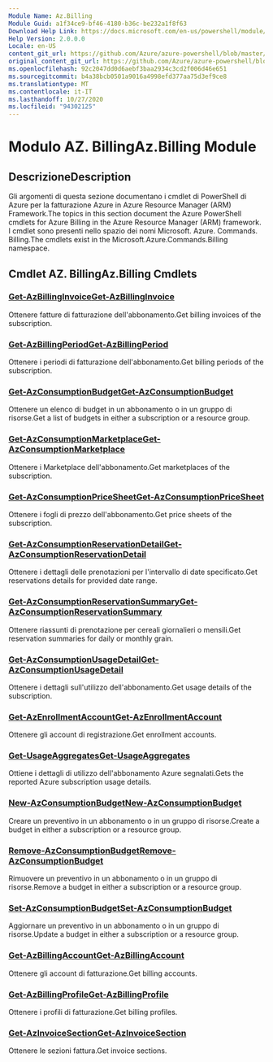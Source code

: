 ```yaml
---
Module Name: Az.Billing
Module Guid: a1f34ce9-bf46-4180-b36c-be232a1f8f63
Download Help Link: https://docs.microsoft.com/en-us/powershell/module/az.billing
Help Version: 2.0.0.0
Locale: en-US
content_git_url: https://github.com/Azure/azure-powershell/blob/master/src/Billing/Billing/help/Az.Billing.md
original_content_git_url: https://github.com/Azure/azure-powershell/blob/master/src/Billing/Billing/help/Az.Billing.md
ms.openlocfilehash: 92c2047dd0d6aebf3baa2934c3cd2f006d46e651
ms.sourcegitcommit: b4a38bcb0501a9016a4998efd377aa75d3ef9ce8
ms.translationtype: MT
ms.contentlocale: it-IT
ms.lasthandoff: 10/27/2020
ms.locfileid: "94302125"
---
```

# <span data-ttu-id="86e86-101">Modulo AZ. Billing</span><span class="sxs-lookup"><span data-stu-id="86e86-101">Az.Billing Module</span></span>
## <span data-ttu-id="86e86-102">Descrizione</span><span class="sxs-lookup"><span data-stu-id="86e86-102">Description</span></span>
<span data-ttu-id="86e86-103">Gli argomenti di questa sezione documentano i cmdlet di PowerShell di Azure per la fatturazione Azure in Azure Resource Manager (ARM) Framework.</span><span class="sxs-lookup"><span data-stu-id="86e86-103">The topics in this section document the Azure PowerShell cmdlets for Azure Billing in the Azure Resource Manager (ARM) framework.</span></span> <span data-ttu-id="86e86-104">I cmdlet sono presenti nello spazio dei nomi Microsoft. Azure. Commands. Billing.</span><span class="sxs-lookup"><span data-stu-id="86e86-104">The cmdlets exist in the Microsoft.Azure.Commands.Billing namespace.</span></span>

## <span data-ttu-id="86e86-105">Cmdlet AZ. Billing</span><span class="sxs-lookup"><span data-stu-id="86e86-105">Az.Billing Cmdlets</span></span>
### [<span data-ttu-id="86e86-106">Get-AzBillingInvoice</span><span class="sxs-lookup"><span data-stu-id="86e86-106">Get-AzBillingInvoice</span></span>](Get-AzBillingInvoice.md)
<span data-ttu-id="86e86-107">Ottenere fatture di fatturazione dell'abbonamento.</span><span class="sxs-lookup"><span data-stu-id="86e86-107">Get billing invoices of the subscription.</span></span>

### [<span data-ttu-id="86e86-108">Get-AzBillingPeriod</span><span class="sxs-lookup"><span data-stu-id="86e86-108">Get-AzBillingPeriod</span></span>](Get-AzBillingPeriod.md)
<span data-ttu-id="86e86-109">Ottenere i periodi di fatturazione dell'abbonamento.</span><span class="sxs-lookup"><span data-stu-id="86e86-109">Get billing periods of the subscription.</span></span>

### [<span data-ttu-id="86e86-110">Get-AzConsumptionBudget</span><span class="sxs-lookup"><span data-stu-id="86e86-110">Get-AzConsumptionBudget</span></span>](Get-AzConsumptionBudget.md)
<span data-ttu-id="86e86-111">Ottenere un elenco di budget in un abbonamento o in un gruppo di risorse.</span><span class="sxs-lookup"><span data-stu-id="86e86-111">Get a list of budgets in either a subscription or a resource group.</span></span>

### [<span data-ttu-id="86e86-112">Get-AzConsumptionMarketplace</span><span class="sxs-lookup"><span data-stu-id="86e86-112">Get-AzConsumptionMarketplace</span></span>](Get-AzConsumptionMarketplace.md)
<span data-ttu-id="86e86-113">Ottenere i Marketplace dell'abbonamento.</span><span class="sxs-lookup"><span data-stu-id="86e86-113">Get marketplaces of the subscription.</span></span>

### [<span data-ttu-id="86e86-114">Get-AzConsumptionPriceSheet</span><span class="sxs-lookup"><span data-stu-id="86e86-114">Get-AzConsumptionPriceSheet</span></span>](Get-AzConsumptionPriceSheet.md)
<span data-ttu-id="86e86-115">Ottenere i fogli di prezzo dell'abbonamento.</span><span class="sxs-lookup"><span data-stu-id="86e86-115">Get price sheets of the subscription.</span></span>

### [<span data-ttu-id="86e86-116">Get-AzConsumptionReservationDetail</span><span class="sxs-lookup"><span data-stu-id="86e86-116">Get-AzConsumptionReservationDetail</span></span>](Get-AzConsumptionReservationDetail.md)
<span data-ttu-id="86e86-117">Ottenere i dettagli delle prenotazioni per l'intervallo di date specificato.</span><span class="sxs-lookup"><span data-stu-id="86e86-117">Get reservations details for provided date range.</span></span>

### [<span data-ttu-id="86e86-118">Get-AzConsumptionReservationSummary</span><span class="sxs-lookup"><span data-stu-id="86e86-118">Get-AzConsumptionReservationSummary</span></span>](Get-AzConsumptionReservationSummary.md)
<span data-ttu-id="86e86-119">Ottenere riassunti di prenotazione per cereali giornalieri o mensili.</span><span class="sxs-lookup"><span data-stu-id="86e86-119">Get reservation summaries for daily or monthly grain.</span></span>

### [<span data-ttu-id="86e86-120">Get-AzConsumptionUsageDetail</span><span class="sxs-lookup"><span data-stu-id="86e86-120">Get-AzConsumptionUsageDetail</span></span>](Get-AzConsumptionUsageDetail.md)
<span data-ttu-id="86e86-121">Ottenere i dettagli sull'utilizzo dell'abbonamento.</span><span class="sxs-lookup"><span data-stu-id="86e86-121">Get usage details of the subscription.</span></span>

### [<span data-ttu-id="86e86-122">Get-AzEnrollmentAccount</span><span class="sxs-lookup"><span data-stu-id="86e86-122">Get-AzEnrollmentAccount</span></span>](Get-AzEnrollmentAccount.md)
<span data-ttu-id="86e86-123">Ottenere gli account di registrazione.</span><span class="sxs-lookup"><span data-stu-id="86e86-123">Get enrollment accounts.</span></span>

### [<span data-ttu-id="86e86-124">Get-UsageAggregates</span><span class="sxs-lookup"><span data-stu-id="86e86-124">Get-UsageAggregates</span></span>](Get-UsageAggregates.md)
<span data-ttu-id="86e86-125">Ottiene i dettagli di utilizzo dell'abbonamento Azure segnalati.</span><span class="sxs-lookup"><span data-stu-id="86e86-125">Gets the reported Azure subscription usage details.</span></span>

### [<span data-ttu-id="86e86-126">New-AzConsumptionBudget</span><span class="sxs-lookup"><span data-stu-id="86e86-126">New-AzConsumptionBudget</span></span>](New-AzConsumptionBudget.md)
<span data-ttu-id="86e86-127">Creare un preventivo in un abbonamento o in un gruppo di risorse.</span><span class="sxs-lookup"><span data-stu-id="86e86-127">Create a budget in either a subscription or a resource group.</span></span>

### [<span data-ttu-id="86e86-128">Remove-AzConsumptionBudget</span><span class="sxs-lookup"><span data-stu-id="86e86-128">Remove-AzConsumptionBudget</span></span>](Remove-AzConsumptionBudget.md)
<span data-ttu-id="86e86-129">Rimuovere un preventivo in un abbonamento o in un gruppo di risorse.</span><span class="sxs-lookup"><span data-stu-id="86e86-129">Remove a budget in either a subscription or a resource group.</span></span>

### [<span data-ttu-id="86e86-130">Set-AzConsumptionBudget</span><span class="sxs-lookup"><span data-stu-id="86e86-130">Set-AzConsumptionBudget</span></span>](Set-AzConsumptionBudget.md)
<span data-ttu-id="86e86-131">Aggiornare un preventivo in un abbonamento o in un gruppo di risorse.</span><span class="sxs-lookup"><span data-stu-id="86e86-131">Update a budget in either a subscription or a resource group.</span></span>

### [<span data-ttu-id="86e86-132">Get-AzBillingAccount</span><span class="sxs-lookup"><span data-stu-id="86e86-132">Get-AzBillingAccount</span></span>](Get-AzBillingAccount.md)
<span data-ttu-id="86e86-133">Ottenere gli account di fatturazione.</span><span class="sxs-lookup"><span data-stu-id="86e86-133">Get billing accounts.</span></span>

### [<span data-ttu-id="86e86-134">Get-AzBillingProfile</span><span class="sxs-lookup"><span data-stu-id="86e86-134">Get-AzBillingProfile</span></span>](Get-AzBillingProfile.md)
<span data-ttu-id="86e86-135">Ottenere i profili di fatturazione.</span><span class="sxs-lookup"><span data-stu-id="86e86-135">Get billing profiles.</span></span>

### [<span data-ttu-id="86e86-136">Get-AzInvoiceSection</span><span class="sxs-lookup"><span data-stu-id="86e86-136">Get-AzInvoiceSection</span></span>](Get-AzInvoiceSection.md)
<span data-ttu-id="86e86-137">Ottenere le sezioni fattura.</span><span class="sxs-lookup"><span data-stu-id="86e86-137">Get invoice sections.</span></span>

